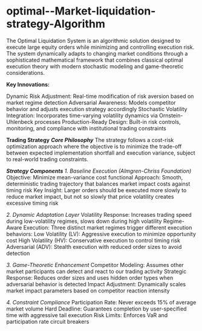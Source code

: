 # optimal--Market-liquidation-strategy-Algorithm 
The Optimal Liquidation System is an algorithmic solution designed to execute large equity orders while minimizing and controlling execution risk. 
The system dynamically adapts to changing market conditions through a sophisticated mathematical framework that combines classical optimal execution theory with modern stochastic modeling and game-theoretic considerations.

**Key Innovations:**

Dynamic Risk Adjustment: Real-time modification of risk aversion based on market regime detection
Adversarial Awareness: Models competitor behavior and adjusts execution strategy accordingly
Stochastic Volatility Integration: Incorporates time-varying volatility dynamics via Ornstein-Uhlenbeck processes
Production-Ready Design: Built-in risk controls, monitoring, and compliance with institutional trading constraints

**Trading Strategy**
_**Core Philosophy**_
The strategy follows a cost-risk optimization approach where the objective is to minimize the trade-off between expected implementation shortfall and execution variance, subject to real-world trading constraints.

**_Strategy Components_**
_1. Baseline Execution (Almgren-Chriss Foundation)_
Objective: Minimize mean-variance cost functional
Approach: Smooth, deterministic trading trajectory that balances market impact costs against timing risk
Key Insight: Larger orders should be executed more slowly to reduce market impact, but not so slowly that price volatility creates excessive timing risk

_2. Dynamic Adaptation Layer_
Volatility Response: Increases trading speed during low-volatility regimes, slows down during high volatility
Regime-Aware Execution: Three distinct market regimes trigger different execution behaviors:
Low Volatility (LV): Aggressive execution to minimize opportunity cost
High Volatility (HV): Conservative execution to control timing risk
Adversarial (ADV): Stealth execution with reduced order sizes to avoid detection

_3. Game-Theoretic Enhancement_
Competitor Modeling: Assumes other market participants can detect and react to our trading activity
Strategic Response: Reduces order sizes and uses hidden order types when adversarial behavior is detected
Impact Adjustment: Dynamically scales market impact parameters based on competitor reaction intensity

_4. Constraint Compliance_
Participation Rate: Never exceeds 15% of average market volume
Hard Deadline: Guarantees completion by user-specified time with aggressive tail execution
Risk Limits: Enforces VaR and participation rate circuit breakers

